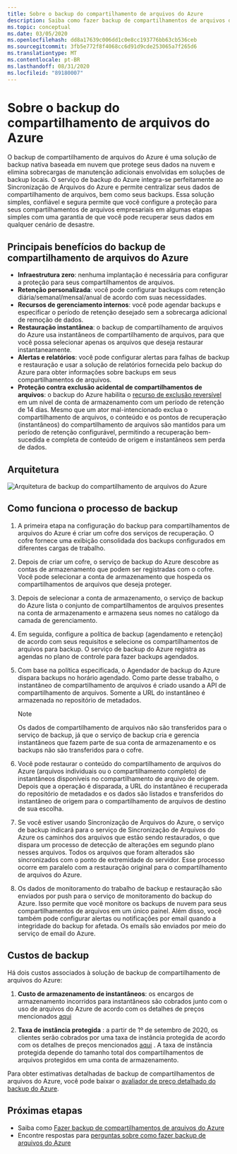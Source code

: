```yaml
---
title: Sobre o backup do compartilhamento de arquivos do Azure
description: Saiba como fazer backup de compartilhamentos de arquivos do Azure no cofre dos serviços de recuperação
ms.topic: conceptual
ms.date: 03/05/2020
ms.openlocfilehash: dd8a17639c006dd1c0e8cc193776bb63cb536ceb
ms.sourcegitcommit: 3fb5e772f8f4068cc6d91d9cde253065a7f265d6
ms.translationtype: MT
ms.contentlocale: pt-BR
ms.lasthandoff: 08/31/2020
ms.locfileid: "89180007"
---
```

# <a name="about-azure-file-share-backup"></a>Sobre o backup do compartilhamento de arquivos do Azure

O backup de compartilhamento de arquivos do Azure é uma solução de backup nativa baseada em nuvem que protege seus dados na nuvem e elimina sobrecargas de manutenção adicionais envolvidas em soluções de backup locais. O serviço de backup do Azure integra-se perfeitamente ao Sincronização de Arquivos do Azure e permite centralizar seus dados de compartilhamento de arquivos, bem como seus backups. Essa solução simples, confiável e segura permite que você configure a proteção para seus compartilhamentos de arquivos empresariais em algumas etapas simples com uma garantia de que você pode recuperar seus dados em qualquer cenário de desastre.

## <a name="key-benefits-of-azure-file-share-backup"></a>Principais benefícios do backup de compartilhamento de arquivos do Azure

* **Infraestrutura zero**: nenhuma implantação é necessária para configurar a proteção para seus compartilhamentos de arquivos.
* **Retenção personalizada**: você pode configurar backups com retenção diária/semanal/mensal/anual de acordo com suas necessidades.
* **Recursos de gerenciamento internos**: você pode agendar backups e especificar o período de retenção desejado sem a sobrecarga adicional de remoção de dados.
* **Restauração instantânea**: o backup de compartilhamento de arquivos do Azure usa instantâneos de compartilhamento de arquivos, para que você possa selecionar apenas os arquivos que deseja restaurar instantaneamente.
* **Alertas e relatórios**: você pode configurar alertas para falhas de backup e restauração e usar a solução de relatórios fornecida pelo backup do Azure para obter informações sobre backups em seus compartilhamentos de arquivos.
* **Proteção contra exclusão acidental de compartilhamentos de arquivos**: o backup do Azure habilita o [recurso de exclusão reversível](../storage/files/storage-files-prevent-file-share-deletion.md) em um nível de conta de armazenamento com um período de retenção de 14 dias. Mesmo que um ator mal-intencionado exclua o compartilhamento de arquivos, o conteúdo e os pontos de recuperação (instantâneos) do compartilhamento de arquivos são mantidos para um período de retenção configurável, permitindo a recuperação bem-sucedida e completa de conteúdo de origem e instantâneos sem perda de dados.

## <a name="architecture"></a>Arquitetura

![Arquitetura de backup do compartilhamento de arquivos do Azure](./media/azure-file-share-backup-overview/azure-file-shares-backup-architecture.png)

## <a name="how-the-backup-process-works"></a>Como funciona o processo de backup

1. A primeira etapa na configuração do backup para compartilhamentos de arquivos do Azure é criar um cofre dos serviços de recuperação. O cofre fornece uma exibição consolidada dos backups configurados em diferentes cargas de trabalho.

2. Depois de criar um cofre, o serviço de backup do Azure descobre as contas de armazenamento que podem ser registradas com o cofre. Você pode selecionar a conta de armazenamento que hospeda os compartilhamentos de arquivos que deseja proteger.

3. Depois de selecionar a conta de armazenamento, o serviço de backup do Azure lista o conjunto de compartilhamentos de arquivos presentes na conta de armazenamento e armazena seus nomes no catálogo da camada de gerenciamento.

4. Em seguida, configure a política de backup (agendamento e retenção) de acordo com seus requisitos e selecione os compartilhamentos de arquivos para backup. O serviço de backup do Azure registra as agendas no plano de controle para fazer backups agendados.

5. Com base na política especificada, o Agendador de backup do Azure dispara backups no horário agendado. Como parte desse trabalho, o instantâneo de compartilhamento de arquivos é criado usando a API de compartilhamento de arquivos. Somente a URL do instantâneo é armazenada no repositório de metadados.

    >[!NOTE]
    >Os dados de compartilhamento de arquivos não são transferidos para o serviço de backup, já que o serviço de backup cria e gerencia instantâneos que fazem parte de sua conta de armazenamento e os backups não são transferidos para o cofre.

6. Você pode restaurar o conteúdo do compartilhamento de arquivos do Azure (arquivos individuais ou o compartilhamento completo) de instantâneos disponíveis no compartilhamento de arquivo de origem. Depois que a operação é disparada, a URL do instantâneo é recuperada do repositório de metadados e os dados são listados e transferidos do instantâneo de origem para o compartilhamento de arquivos de destino de sua escolha.

7. Se você estiver usando Sincronização de Arquivos do Azure, o serviço de backup indicará para o serviço de Sincronização de Arquivos do Azure os caminhos dos arquivos que estão sendo restaurados, o que dispara um processo de detecção de alterações em segundo plano nesses arquivos. Todos os arquivos que foram alterados são sincronizados com o ponto de extremidade do servidor. Esse processo ocorre em paralelo com a restauração original para o compartilhamento de arquivos do Azure.

8. Os dados de monitoramento do trabalho de backup e restauração são enviados por push para o serviço de monitoramento do backup do Azure. Isso permite que você monitore os backups de nuvem para seus compartilhamentos de arquivos em um único painel. Além disso, você também pode configurar alertas ou notificações por email quando a integridade do backup for afetada. Os emails são enviados por meio do serviço de email do Azure.

## <a name="backup-costs"></a>Custos de backup

Há dois custos associados à solução de backup de compartilhamento de arquivos do Azure:

1. **Custo de armazenamento de instantâneos**: os encargos de armazenamento incorridos para instantâneos são cobrados junto com o uso de arquivos do Azure de acordo com os detalhes de preços mencionados [aqui](https://azure.microsoft.com/pricing/details/storage/files/) 

2. **Taxa de instância protegida** : a partir de 1º de setembro de 2020, os clientes serão cobrados por uma taxa de instância protegida de acordo com os detalhes de preços mencionados [aqui](https://azure.microsoft.com/en-in/pricing/details/backup/) . A taxa de instância protegida depende do tamanho total dos compartilhamentos de arquivos protegidos em uma conta de armazenamento.

Para obter estimativas detalhadas de backup de compartilhamentos de arquivos do Azure, você pode baixar o [avaliador de preço detalhado do backup do Azure](https://aka.ms/AzureBackupCostEstimates).  

## <a name="next-steps"></a>Próximas etapas

* Saiba como [Fazer backup de compartilhamentos de arquivos do Azure](backup-afs.md)
* Encontre respostas para [perguntas sobre como fazer backup de arquivos do Azure](backup-azure-files-faq.md)
